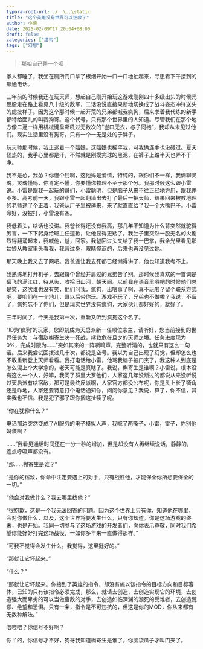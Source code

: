 ```yaml
---
typora-root-url: ./..\..\static
title: "这个英雄没有世界可以拯救了"
author: 小碗
date: 2025-02-09T17:20:04+08:00
draft: false
categories: ["虚构"]
tags: ["幻想"]
---
```


> 那咱自己整一个呗

家人都睡了，我坐在厕所门口拿了根烟开始一口一口地抽起来，寻思着下午接到的那通电话。

三年前的时候我还在玩天师，想起自己刚开始玩这游戏刚刚四十多级出头的时候光屁股走在路上看见八十级的敌军，二话没说直接果断地切换成了战斗姿态冲锋送头的虎批样子。因为这个那时候一起开荒的兄弟都喊我疯狗，后来求着我代练的新手都特给面儿的叫我狗哥。这个代号，只有那个世界里的人知道。尽管我们在那个地方像二逼一样用机械键盘嘶吼过无数次的“岂曰无衣，与子同袍”，我却从未见过他们。现实生活里没有狗哥，只有一个一无是处的于胖子。

玩天师那时候，我正迷着一个姑娘，这姑娘也稀罕我，可我俩连手也没碰过。夏天怪热的，我手心里都是汗，不然就是刚摸完球的黑泥，在裤子上蹭半天也弄不干净。

我不是怂，我怂？你懂个屁啊，这他妈是爱情，特纯的，跟你们不一样，我俩聊灵魂，灵魂懂吗，你肯定不懂，你要懂你物理不至于那个分。我那时候这么跟小雷说。小雷是跟我一起玩的哥们，小雷聪明，但是脑子从来不往正经地方用，跟我差不多。高考前一天，我跟小雷一起翻墙出去打了最后一把天师，结果回来被教地理的老师逮了个正着，我爸从厂子里被薅来，来了就直直给了我一个大嘴巴子。小雷命好，没被打，小雷没有爸。

我低着头，啥话也没讲。我爸长得还没有我高，那几年不知道为什么背突然就驼得厉害，一下下躬身给班主任道歉，让他显得更矮了。我肚子里突然一股无名的火剧烈得翻涌起来，我喊他，爸，回家。我爸回过头又给了我一巴掌，我余光里看见那姑娘从教室里头看我，我背过身，眼睛怪涩的，后来也再没见过她。

那天晚上我又去了网吧。我爸连让我去死都已经懒得讲了，他也知道我考不上。

我熟练地打开机子，去跟每个曾经并肩过的兄弟告了别。那时候我喜欢的一首词是岳飞的满江红，待从头，收拾旧山河，朝天阙。以前我在语音里嘚吧的时候他们总是笑，这次谁也没有笑，他们问我，疯狗，出啥事了啊，真不玩啦？留个联系方式吧，要咱们在一个地儿，哥以后带你玩。游戏不玩了，兄弟也不做啦？我说，不留了，疯狗忘不了你们，但是现实世界没有疯狗，大家伙儿都好好的，就好了。

三年时间了，今天是我第一次，重新又听到疯狗这个名字。

“ID为’疯狗’的玩家，您即刻成为天启派新一任顺位宗主，请听好，您当前接到的世界任务为：与宿敌槲寄生决一死战，拯救危在旦夕的天师之境。任务进度现为0%，完成时限为……”突如其来的一阵嘶鸣声，完整听清的，也就只有这么一句话。后来我尝试回拨过几十次，都说是空号。我以为自己出现了幻觉，但却怎么也不敢重新登上天师看看。我打电话给小雷，他骂我脑子被门夹了，我这种人到底是怎么混上个大学念的，老天可能是真瞎了。我说，槲寄生是谁啊？小雷说，根本没有这么一个人，好嘛，我问了群里大罗他们，人家这几年没断过的都说从来没听说过天启派有啥宿敌，那可是最终反派啊，人家官方都没公布呢，你是头上长了犄角还是咋地，人家还要特意打个电话通知你，问问你意见？我说，算了，你不信，其实我也不信。我是犯了邪了跟你搁这扯犊子呢。

“你在犹豫什么？”

电话那边突然变成了AI服务的电子模拟人声，我喊了两嗓子，小雷，雷子，你别他妈装啊？

……”我看见通话时间还在一分一秒的增加，但是却没有人再继续说话，静静的，连点呼吸声都没有。

“那……槲寄生是谁？”

“是你的宿敌，你命中注定要遇上的对手，只有战胜他，才能保全你所想要保全的一切。”

“他会对我做什么？我去哪里找他？”

“很抱歉，这是一个我无法回答的问题。因为这个世界上只有你，知道他在哪里，会对你做什么，以及，这个世界将要发生什么，只有你知道。你是这场游戏的终末，也是开始。我同一切参与了这场游戏的开发者们，向你表示尊敬，同时我们希望你能好好打完这场战役，一如你多年来一直做得那样。”

“可我不觉得会发生什么。我觉得，这里挺好的。”

“那就让它坏起来。”

“什么？”

“那就让它坏起来。你接到了英雄的指令，却没有施以该指令的目标方向和目标客体，已知的只有该指令必须完成，那么，就请去创造，去创造实现它的环境，去创造强大而卑劣的可以当做宿敌的对手，去创造如临深渊的濒死的受难者，去创造荒谬、绝望和恐惧。只有一条，指令是不可违抗的，但这是你的MOD，你从来都有无数种解法。”

喂喂喂？你信号不好啊？

你丫的，你信号才不好，狗哥我知道槲寄生是谁了。你脑袋瓜子才叫门夹了。